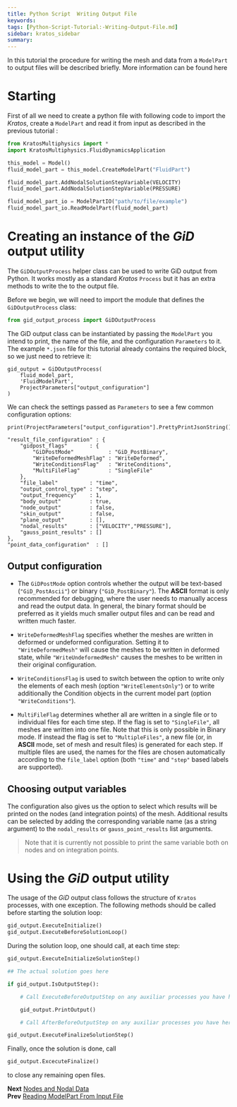 ```yaml
---
title: Python Script  Writing Output File
keywords: 
tags: [Python-Script-Tutorial:-Writing-Output-File.md]
sidebar: kratos_sidebar
summary: 
---
```


In this tutorial the procedure for writing the mesh and data from a `ModelPart` to output files will be described briefly. More information can be found here

# Starting
First of all we need to create a python file with following code to import the *Kratos*, create a `ModelPart` and read it from input as described in the previous tutorial :

```python
from KratosMultiphysics import *
import KratosMultiphysics.FluidDynamicsApplication

this_model = Model()
fluid_model_part = this_model.CreateModelPart("FluidPart")

fluid_model_part.AddNodalSolutionStepVariable(VELOCITY)
fluid_model_part.AddNodalSolutionStepVariable(PRESSURE)

fluid_model_part_io = ModelPartIO("path/to/file/example")
fluid_model_part_io.ReadModelPart(fluid_model_part)
```

# Creating an instance of the *GiD* output utility

The `GiDOutputProcess` helper class can be used to write GiD output from Python. It works mostly as a standard *Kratos* `Process` but it has an extra methods to write the to the output file.

Before we begin, we will need to import the module that defines the `GiDOutputProcess` class:

```python
from gid_output_process import GiDOutputProcess
```

The GiD output class can be instantiated by passing the `ModelPart` you intend to print, the name of the file, and the configuration `Parameters` to it. The example `*.json` file for this tutorial already contains the required block, so we just need to retrieve it:

```Pyhon
gid_output = GiDOutputProcess(
    fluid_model_part,
    'FluidModelPart',
    ProjectParameters["output_configuration"]
)
```

We can check the settings passed as `Parameters` to see a few common configuration options:

```Pyhon
print(ProjectParameters["output_configuration"].PrettyPrintJsonString())
```

```
"result_file_configuration" : {
    "gidpost_flags"       : {
        "GiDPostMode"           : "GiD_PostBinary",
        "WriteDeformedMeshFlag" : "WriteDeformed",
        "WriteConditionsFlag"   : "WriteConditions",
        "MultiFileFlag"         : "SingleFile"
    },
    "file_label"          : "time",
    "output_control_type" : "step",
    "output_frequency"    : 1,
    "body_output"         : true,
    "node_output"         : false,
    "skin_output"         : false,
    "plane_output"        : [],
    "nodal_results"       : ["VELOCITY","PRESSURE"],
    "gauss_point_results" : []
},
"point_data_configuration"  : []
```

## Output configuration

- The `GiDPostMode` option controls whether the output will be text-based (`"GiD_PostAscii"`) or binary (`"GiD_PostBinary"`). The **ASCII** format is only recommended for debugging, where the user needs to manually access and read the output data. In general, the binary format should be preferred as it yields much smaller output files and can be read and written much faster.

- `WriteDeformedMeshFlag` specifies whether the meshes are written in deformed or undeformed configuration. Setting it to `"WriteDeformedMesh"` will cause the meshes to be written in deformed state, while `"WriteUndeformedMesh"` causes the meshes to be written in their original configuration.

- `WriteConditionsFlag` is used to switch between the option to write only the elements of each mesh (option `"WriteElementsOnly"`) or to write additionally the Condition objects in the current model part (option `"WriteConditions"`).

- `MultiFileFlag` determines whether all are written in a single file or to individual files for each time step. If the flag is set to `"SingleFile"`, all meshes are written into one file. Note that this is only possible in Binary mode. If instead the flag is set to `"MultipleFiles"`, a new file (or, in **ASCII** mode, set of mesh and result files) is generated for each step. If multiple files are used, the names for the files are chosen automatically according to the `file_label` option (both `"time"` and `"step"` based labels are supported).

## Choosing output variables

The configuration also gives us the option to select which results will be printed on the nodes (and integration points) of the mesh. Additional results can be selected by adding the corresponding variable name (as a string argument) to the `nodal_results` or `gauss_point_results` list arguments.


 > Note that it is currently not possible to print the same variable both on nodes and on integration points.

# Using the *GiD* output utility

The usage of the *GiD* output class follows the structure of `Kratos` processes, with one exception. The following methods should be called before starting the solution loop:
```python
gid_output.ExecuteInitialize()
gid_output.ExecuteBeforeSolutionLoop()
```

During the solution loop, one should call, at each time step:
```python
gid_output.ExecuteInitializeSolutionStep()

## The actual solution goes here

if gid_output.IsOutputStep():

    # Call ExecuteBeforeOutputStep on any auxiliar processes you have here

    gid_output.PrintOutput()

    # Call AfterBeforeOutputStep on any auxiliar processes you have here

gid_output.ExecuteFinalizeSolutionStep()
```

Finally, once the solution is done, call
```python
gid_output.ExcecuteFinalize()
```
to close any remaining open files.

**Next** [Nodes and Nodal Data](https://github.com/KratosMultiphysics/Kratos/wiki/Python-Script-Tutorial:-Nodes-and-Nodal-Data)<br>
**Prev** [Reading ModelPart From Input File](https://github.com/KratosMultiphysics/Kratos/wiki/Python-Script-Tutorial:-Reading-ModelPart-From-Input-File)